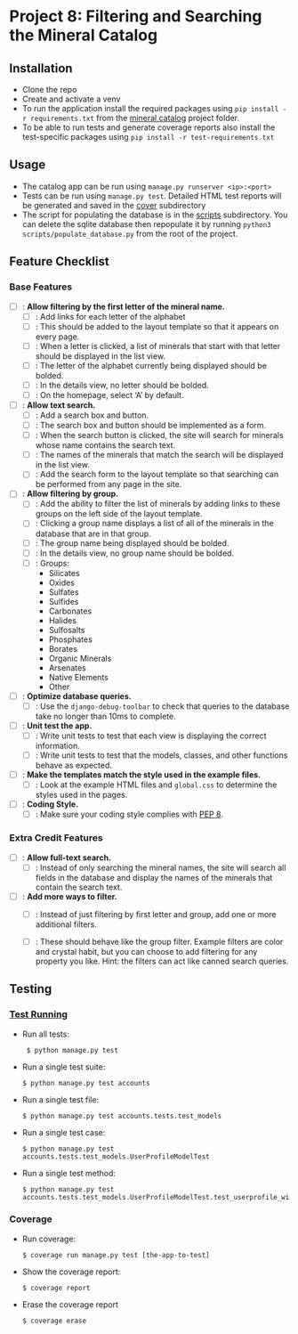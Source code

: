 Project 8: Filtering and Searching the Mineral Catalog
======================================================

Installation
------------
- Clone the repo
- Create and activate a venv
- To run the application install the required packages using `pip install -r requirements.txt` from the 
  [mineral catalog][link02] project folder.
- To be able to run tests and generate coverage reports also install the test-specific packages using 
  `pip install -r test-requirements.txt`

Usage
-----
- The catalog app can be run using `manage.py runserver <ip>:<port>`
- Tests can be run using `manage.py test`. Detailed HTML test reports will be generated and saved in the [
  cover][link03] subdirectory
- The script for populating the database is in the [scripts][link04] subdirectory. You can delete the sqlite database 
  then repopulate it by running `python3 scripts/populate_database.py` from the root of the project.

Feature Checklist
-----------------

### Base Features ###

- [ ] : **Allow filtering by the first letter of the mineral name.**
  - [ ] : Add links for each letter of the alphabet
  - [ ] : This should be added to the layout template so that it appears on every page.
  - [ ] : When a letter is clicked, a list of minerals that start with that letter should be displayed in the list view. 
  - [ ] : The letter of the alphabet currently being displayed should be bolded. 
  - [ ] : In the details view, no letter should be bolded. 
  - [ ] : On the homepage, select ‘A’ by default.
- [ ] : **Allow text search.**
  - [ ] : Add a search box and button. 
  - [ ] : The search box and button should be implemented as a form.
  - [ ] : When the search button is clicked, the site will search for minerals whose name contains the search text.
  - [ ] : The names of the minerals that match the search will be displayed in the list view.
  - [ ] : Add the search form to the layout template so that searching can be performed from any page in the site.
- [ ] : **Allow filtering by group.**
  - [ ] : Add the ability to filter the list of minerals by adding links to these groups on the left side of the 
          layout template. 
  - [ ] : Clicking a group name displays a list of all of the minerals in the database that are in that group. 
  - [ ] : The group name being displayed should be bolded. 
  - [ ] : In the details view, no group name should be bolded.
  - [ ] : Groups:
    - Silicates
    - Oxides
    - Sulfates
    - Sulfides
    - Carbonates
    - Halides
    - Sulfosalts
    - Phosphates
    - Borates
    - Organic Minerals
    - Arsenates
    - Native Elements
    - Other
- [ ] : **Optimize database queries.**
  - [ ] : Use the `django-debug-toolbar` to check that queries to the database take no longer than 10ms to complete.
- [ ] : **Unit test the app.**
  - [ ] : Write unit tests to test that each view is displaying the correct information. 
  - [ ] : Write unit tests to test that the models, classes, and other functions behave as expected.
- [ ] : **Make the templates match the style used in the example files.**
  - [ ] : Look at the example HTML files and `global.css` to determine the styles used in the pages.
- [ ] : **Coding Style.**
  - [ ] : Make sure your coding style complies with [PEP 8][link05].

### Extra Credit Features ###
- [ ] : **Allow full-text search.**
  - [ ] : Instead of only searching the mineral names, the site will search all fields in the database and display the names
          of the minerals that contain the search text.
- [ ] : **Add more ways to filter.**
  - [ ] : Instead of just filtering by first letter and group, add one or more additional filters.
  - [ ] : These should behave like the group filter. Example filters are color and crystal habit, but you can choose to 
          add filtering for any property you like. Hint: the filters can act like canned search queries.


Testing
-------

### [Test Running](https://docs.djangoproject.com/en/2.2/topics/testing/overview/#running-tests) ###

- Run all tests:
  ```console
   $ python manage.py test
   ```

- Run a single test suite:
  ```console
  $ python manage.py test accounts
  ```

- Run a single test file:
  ```console
  $ python manage.py test accounts.tests.test_models
  ```

- Run a single test case:
  ```console
  $ python manage.py test accounts.tests.test_models.UserProfileModelTest
  ```

- Run a single test method:
  ```console
  $ python manage.py test accounts.tests.test_models.UserProfileModelTest.test_userprofile_without_required_fields_is_invalid
  ```

### Coverage ###

- Run coverage:
  ```console
  $ coverage run manage.py test [the-app-to-test]
  ```

- Show the coverage report:
  ```console
  $ coverage report
  ```

- Erase the coverage report
  ```console
  $ coverage erase
  ```



[link01]: https://github.com/Crossroadsman/treehouse-techdegree-python-project6/blob/master/mineral_catalog/requirements.txt
[link02]: https://github.com/Crossroadsman/treehouse-techdegree-python-project6/tree/master/mineral_catalog
[link03]: https://github.com/Crossroadsman/treehouse-techdegree-python-project6/tree/master/mineral_catalog/cover
[link04]: https://github.com/Crossroadsman/treehouse-techdegree-python-project6/tree/master/mineral_catalog/scripts
[link05]: https://www.python.org/dev/peps/pep-0008/
